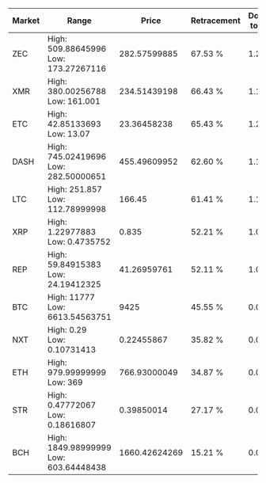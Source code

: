 | Market | Range | Price| Retracement | Doubles to 50% |
| --- | --- | --- | --- | --- |
| ZEC | High: 509.88645996<br />Low: 173.27267116 | 282.57599885 | 67.53 % | 1.21 |
| XMR | High: 380.00256788<br />Low: 161.001 | 234.51439198 | 66.43 % | 1.15 |
| ETC | High: 42.85133693<br />Low: 13.07 | 23.36458238 | 65.43 % | 1.20 |
| DASH | High: 745.02419696<br />Low: 282.50000651 | 455.49609952 | 62.60 % | 1.13 |
| LTC | High: 251.857<br />Low: 112.78999998 | 166.45 | 61.41 % | 1.10 |
| XRP | High: 1.22977883<br />Low: 0.4735752 | 0.835 | 52.21 % | 1.02 |
| REP | High: 59.84915383<br />Low: 24.19412325 | 41.26959761 | 52.11 % | 1.02 |
| BTC | High: 11777<br />Low: 6613.54563751 | 9425 | 45.55 % | 0.00 |
| NXT | High: 0.29<br />Low: 0.10731413 | 0.22455867 | 35.82 % | 0.00 |
| ETH | High: 979.99999999<br />Low: 369 | 766.93000049 | 34.87 % | 0.00 |
| STR | High: 0.47772067<br />Low: 0.18616807 | 0.39850014 | 27.17 % | 0.00 |
| BCH | High: 1849.98999999<br />Low: 603.64448438 | 1660.42624269 | 15.21 % | 0.00 |
